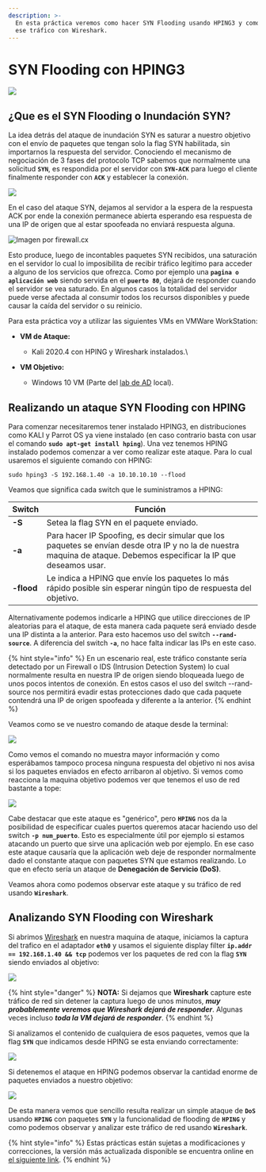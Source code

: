 ```yaml
---
description: >-
  En esta práctica veremos como hacer SYN Flooding usando HPING3 y como analizar
  ese tráfico con Wireshark.
---
```


# SYN Flooding con HPING3

![](../.gitbook/assets/syn_flooding.png)

## ¿Que es el SYN Flooding o Inundación SYN?

La idea detrás del ataque de inundación SYN es saturar a nuestro objetivo con el envío de paquetes que tengan solo la flag SYN habilitada, sin importarnos la respuesta del servidor. Conociendo el mecanismo de negociación de 3 fases del protocolo TCP sabemos que normalmente una solicitud **`SYN`**, es respondida por el servidor con **`SYN-ACK`** para luego el cliente finalmente responder con **`ACK`** y establecer la conexión.&#x20;

![](<../.gitbook/assets/image (95).png>)

En el caso del ataque SYN, dejamos al servidor a la espera de la respuesta ACK por ende la conexión permanece abierta esperando esa respuesta de una IP de origen que al estar spoofeada no enviará respuesta alguna.&#x20;

![Imagen por firewall.cx](<../.gitbook/assets/image (188).png>)

Esto produce, luego de incontables paquetes SYN recibidos, una saturación en el servidor lo cual lo imposibilita de recibir tráfico legitimo para acceder a alguno de los servicios que ofrezca. Como por ejemplo una **`pagina o aplicación web`** siendo servida en el **`puerto 80`**, dejará de responder cuando el servidor se vea saturado. En algunos casos la totalidad del servidor puede verse afectada al consumir todos los recursos disponibles y puede causar la caída del servidor o su reinicio.

Para esta práctica voy a utilizar las siguientes VMs en VMWare WorkStation:

* **VM de Ataque:**&#x20;
  * Kali 2020.4 con HPING y Wireshark instalados.\

* **VM Objetivo:**&#x20;
  * Windows 10 VM (Parte del [lab de AD](../scanning/running-scans-with-nmap.md) local).

## Realizando un ataque SYN Flooding con HPING

Para comenzar necesitaremos tener instalado HPING3, en distribuciones como KALI y Parrot OS ya viene instalado (en caso contrario basta con usar el comando **`sudo apt-get install hping`**). Una vez tenemos HPING instalado podemos comenzar a ver como realizar este ataque. Para lo cual usaremos el siguiente comando con HPING:

```
sudo hping3 -S 192.168.1.40 -a 10.10.10.10 --flood
```

Veamos que significa cada switch que le suministramos a HPING:

| Switch     | Función                                                                                                                                                              |
| ---------- | -------------------------------------------------------------------------------------------------------------------------------------------------------------------- |
| **-S**     | Setea la flag SYN en el paquete enviado.                                                                                                                             |
| **-a**     | Para hacer IP Spoofing, es decir simular que los paquetes se envían desde otra IP y no la de nuestra maquina de ataque. Debemos especificar la IP que deseamos usar. |
| **-flood** | Le indica a HPING que envíe los paquetes lo más rápido posible sin esperar ningún tipo de respuesta del objetivo.                                                    |

Alternativamente podemos indicarle a HPING que utilice direcciones de IP aleatorias para el ataque, de esta manera cada paquete será enviado desde una IP distinta a la anterior. Para esto hacemos uso del switch **`--rand-source`**. A diferencia del switch **`-a`**, no hace falta indicar las IPs en este caso.

{% hint style="info" %}
En un escenario real, este tráfico constante sería detectado por un Firewall o IDS (Intrusion Detection System) lo cual normalmente resulta en nuestra IP de origen siendo bloqueada luego de unos pocos intentos de conexión. En estos casos el uso del switch --rand-source nos permitirá evadir estas protecciones dado que cada paquete contendrá una IP de origen spoofeada y diferente a la anterior.
{% endhint %}

Veamos como se ve nuestro comando de ataque desde la terminal:

![](<../.gitbook/assets/image (46).png>)

Como vemos el comando no muestra mayor información y como esperábamos tampoco procesa ninguna respuesta del objetivo ni nos avisa si los paquetes enviados en efecto arribaron al objetivo. Si vemos como reacciona la maquina objetivo podemos ver que tenemos el uso de red bastante a tope:

![](<../.gitbook/assets/image (51).png>)

Cabe destacar que este ataque es "genérico", pero **`HPING`** nos da la posibilidad de especificar cuales puertos queremos atacar haciendo uso del switch **`-p num_puerto`**. Esto es especialmente útil por ejemplo si estamos atacando un puerto que sirve una aplicación web por ejemplo. En ese caso este ataque causaría que la aplicación web deje de responder normalmente dado el constante ataque con paquetes SYN que estamos realizando. Lo que en efecto sería un ataque de **Denegación de Servicio (DoS)**.

Veamos ahora como podemos observar este ataque y su tráfico de red usando **`Wireshark`**.

## Analizando SYN Flooding con Wireshark

Si abrimos [Wireshark](../sniffing/wireshark.md) en nuestra maquina de ataque, iniciamos la captura del trafico en el adaptador **`eth0`** y usamos el siguiente display filter **`ip.addr == 192.168.1.40 && tcp`** podemos ver los paquetes de red con la flag **`SYN`** siendo enviados al objetivo:

![](<../.gitbook/assets/image (200).png>)

{% hint style="danger" %}
**NOTA:** Si dejamos que **Wireshark** capture este tráfico de red sin detener la captura luego de unos minutos, _**muy probablemente veremos que Wireshark dejará de responder**_. Algunas veces incluso _**toda la VM dejará de responder**_.&#x20;
{% endhint %}

Si analizamos el contenido de cualquiera de esos paquetes, vemos que la flag **`SYN`** que indicamos desde HPING se esta enviando correctamente:

![](<../.gitbook/assets/image (152).png>)

Si detenemos el ataque en HPING podemos observar la cantidad enorme de paquetes enviados a nuestro objetivo:

![](<../.gitbook/assets/image (210).png>)

De esta manera vemos que sencillo resulta realizar un simple ataque de **`DoS`** usando **`HPING`** con paquetes **`SYN`** y la funcionalidad de flooding de **`HPING`** y como podemos observar y analizar este tráfico de red usando **`Wireshark`**.

{% hint style="info" %}
Estas prácticas están sujetas a modificaciones y correcciones, la versión más actualizada disponible se encuentra online en [el siguiente link](https://tzero86.gitbook.io/tzero86/).
{% endhint %}
